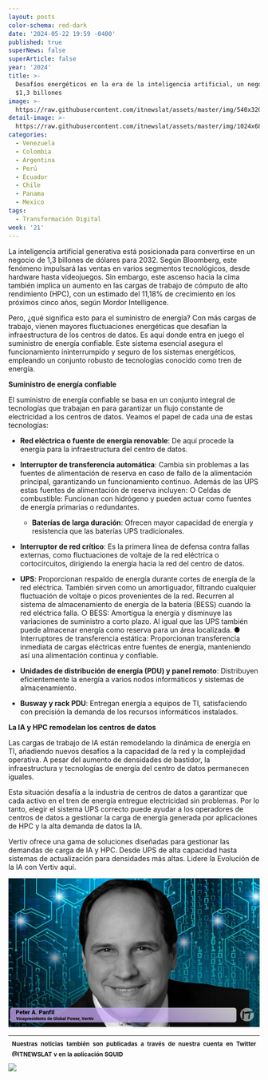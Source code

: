 ```yaml
---
layout: posts
color-schema: red-dark
date: '2024-05-22 19:59 -0400'
published: true
superNews: false
superArticle: false
year: '2024'
title: >-
  Desafíos energéticos en la era de la inteligencia artificial, un negocio de
  $1,3 billones
image: >-
  https://raw.githubusercontent.com/itnewslat/assets/master/img/540x320/Peter-Panfil-p.jpg
detail-image: >-
  https://raw.githubusercontent.com/itnewslat/assets/master/img/1024x680/Peter-Panfil-g.jpg
categories:
  - Venezuela
  - Colombia
  - Argentina
  - Perú
  - Ecuador
  - Chile
  - Panama
  - Mexico
tags:
  - Transformación Digital
week: '21'
---
```

La inteligencia artificial generativa está posicionada para convertirse en un negocio de 1,3 billones de dólares para 2032. Según Bloomberg, este fenómeno impulsará las ventas en varios segmentos tecnológicos, desde hardware hasta videojuegos. Sin embargo, este ascenso hacia la cima también implica un aumento en las cargas de trabajo de cómputo de alto rendimiento (HPC), con un estimado del 11,18% de crecimiento en los próximos cinco años, según Mordor Intelligence.

Pero, ¿qué significa esto para el suministro de energía? Con más cargas de trabajo, vienen mayores fluctuaciones energéticas que desafían la infraestructura de los centros de datos. Es aquí donde entra en juego el suministro de energía confiable. Este sistema esencial asegura el funcionamiento ininterrumpido y seguro de los sistemas energéticos, empleando un conjunto robusto de tecnologías conocido como tren de energía.

**Suministro de energía confiable**

El suministro de energía confiable se basa en un conjunto integral de tecnologías que trabajan en para garantizar un flujo constante de electricidad a los centros de datos. Veamos el papel de cada una de estas tecnologías:

- **Red eléctrica o fuente de energía renovable**: De aquí procede la energía para la infraestructura del centro de datos.

- **Interruptor de transferencia automática**: Cambia sin problemas a las fuentes de alimentación de reserva en caso de fallo de la alimentación principal, garantizando un funcionamiento continuo. Además de las UPS estas fuentes de alimentación de reserva incluyen: ○ Celdas de combustible: Funcionan con hidrógeno y pueden actuar como fuentes de energía primarias o redundantes.

  - **Baterías de larga duración**: Ofrecen mayor capacidad de energía y resistencia que las baterías UPS tradicionales.

- **Interruptor de red crítico**: Es la primera línea de defensa contra fallas externas, como fluctuaciones de voltaje de la red eléctrica o cortocircuitos, dirigiendo la energía hacia la red del centro de datos.

- **UPS**: Proporcionan respaldo de energía durante cortes de energía de la red eléctrica. También sirven como un amortiguador, filtrando cualquier fluctuación de voltaje o picos provenientes de la red. Recurren al sistema de almacenamiento de energía de la batería (BESS) cuando la red eléctrica falla. ○ BESS: Amortigua la energía y disminuye las variaciones de suministro a corto plazo. Al igual que las UPS también puede almacenar energía como reserva para un área localizada. ● Interruptores de transferencia estática: Proporcionan transferencia inmediata de cargas eléctricas entre fuentes de energía, manteniendo así una alimentación continua y confiable.

- **Unidades de distribución de energía (PDU) y panel remoto**: Distribuyen eficientemente la energía a varios nodos informáticos y sistemas de almacenamiento. 

- **Busway y rack PDU**: Entregan energía a equipos de TI, satisfaciendo con precisión la demanda de los recursos informáticos instalados.

**La IA y HPC remodelan los centros de datos**

Las cargas de trabajo de IA están remodelando la dinámica de energía en TI, añadiendo nuevos desafíos a la capacidad de la red y la complejidad operativa. A pesar del aumento de densidades de bastidor, la infraestructura y tecnologías de energía del centro de datos permanecen iguales.

Esta situación desafía a la industria de centros de datos a garantizar que cada activo en el tren de energía entregue electricidad sin problemas. Por lo tanto, elegir el sistema UPS correcto puede ayudar a los operadores de centros de datos a gestionar la carga de energía generada por aplicaciones de HPC y la alta demanda de datos la IA.

Vertiv ofrece una gama de soluciones diseñadas para gestionar las demandas de carga de IA y HPC. Desde UPS de alta capacidad hasta sistemas de actualización para densidades más altas. Lidere la Evolución de la IA con Vertiv aquí.

![](https://raw.githubusercontent.com/itnewslat/assets/master/img/540x320/Peter-Panfil-p.jpg)

<table style="height: 42px;" width="569">
<tbody>
<tr>
<td style="text-align: justify;"><sub><strong>Nuestras noticias también son publicadas a través de nuestra cuenta en Twitter <a href="https://twitter.com/itnewslat?lang=es">@ITNEWSLAT</a> y en la aplicación <a href="https://squidapp.co/en/">SQUID</a></strong></sub></td>
</tr>
</tbody>
</table>

<img src="https://tracker.metricool.com/c3po.jpg?hash=56f88a41e39ab42c063cc51676587a04"/>